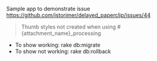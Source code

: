 Sample app to demonstrate issue https://github.com/jstorimer/delayed_paperclip/issues/44
> Thumb styles not created when using #{attachment\_name}\_processing

* To show working: rake db:migrate
* To show not working: rake db:rollback